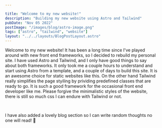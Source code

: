 ```yaml
---

title: "Welcome to my new website!"
description: "Building my new website using Astro and Tailwind"
pubDate: "Nov 05 2022"
postImage: "/images/blog/astro-image.png"
tags: ["astro", "tailwind", "website"]
layout: "../../layouts/BlogPostLayout.astro"
---
```


Welcome to my new website! It has been a long time since I've played around with new front end frameworks, so I decided to rebuild my personal site. I have used Astro and Tailwind, and I only have good things to say about both frameworks. It only took me a couple hours to understand and start using Astro from a template, and a couple of days to build this site. It is an awesome choice for static websites like this. On the other hand Tailwind really simplifies the page styiling by prividing predefined classes that are ready to go. It is such a good framework for the occasional front end developer like me. Please forgive the minimalistic styles of the website, there is still so much css I can endure with Tailwind or not.

&nbsp;

I have also added a lovely blog section so I can write random thoughts no one will read! 🚀
